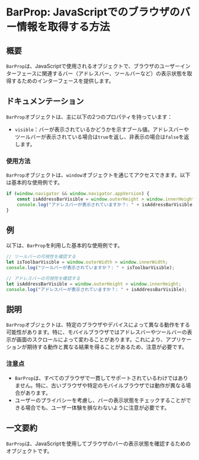 <!--
Meta Description: # BarProp: JavaScriptでのブラウザのバー情報を取得する方法 ## 概要 `BarProp`は、JavaScriptで使用されるオブジェクトで、ブラウザのユーザーインターフェースに関連するバー（アドレスバー、ツールバーなど）の表示状態を取得するためのインターフェースを提供します。 ...
Meta Keywords: window, barprop, isaddressbarvisible, オブジェクトは, console
-->

# BarProp: JavaScriptでのブラウザのバー情報を取得する方法

## 概要
`BarProp`は、JavaScriptで使用されるオブジェクトで、ブラウザのユーザーインターフェースに関連するバー（アドレスバー、ツールバーなど）の表示状態を取得するためのインターフェースを提供します。

## ドキュメンテーション
`BarProp`オブジェクトは、主に以下の2つのプロパティを持っています：

- `visible`：バーが表示されているかどうかを示すブール値。アドレスバーやツールバーが表示されている場合は`true`を返し、非表示の場合は`false`を返します。

### 使用方法
`BarProp`オブジェクトは、`window`オブジェクトを通じてアクセスできます。以下は基本的な使用例です。

```javascript
if (window.navigator && window.navigator.appVersion) {
    const isAddressBarVisible = window.outerHeight > window.innerHeight;
    console.log("アドレスバーが表示されていますか？: " + isAddressBarVisible);
}
```

## 例
以下は、`BarProp`を利用した基本的な使用例です。

```javascript
// ツールバーの可視性を確認する
let isToolbarVisible = window.outerWidth > window.innerWidth;
console.log("ツールバーが表示されていますか？: " + isToolbarVisible);

// アドレスバーの可視性を確認する
let isAddressBarVisible = window.outerHeight > window.innerHeight;
console.log("アドレスバーが表示されていますか？: " + isAddressBarVisible);
```

## 説明
`BarProp`オブジェクトは、特定のブラウザやデバイスによって異なる動作をする可能性があります。特に、モバイルブラウザではアドレスバーやツールバーの表示が画面のスクロールによって変わることがあります。これにより、アプリケーションが期待する動作と異なる結果を得ることがあるため、注意が必要です。

### 注意点
- `BarProp`は、すべてのブラウザで一貫してサポートされているわけではありません。特に、古いブラウザや特定のモバイルブラウザでは動作が異なる場合があります。
- ユーザーのプライバシーを考慮し、バーの表示状態をチェックすることができる場合でも、ユーザー体験を損なわないように注意が必要です。

## 一文要約
`BarProp`は、JavaScriptを使用してブラウザのバーの表示状態を確認するためのオブジェクトです。